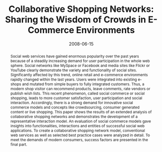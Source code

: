 ---
abstract: Social web services have gained enormous popularity over the past years
  because of a steadily increasing demand for user participation in the whole web
  sphere. Social networks like MySpace or Facebook and media sites like Flickr or
  YouTube clearly demonstrate the variety and functionality of social sites. Significantly
  affected by this trend, online retail and e-commerce environments rapidly changed
  within the last years. Users were integrated into existing e-shops and mutated from
  simple buyers to fully integrated customers. Thus, a modern shop visitor can recommend
  products, leave comments, rate vendors or publish wish lists. This recent phenomenon,
  called social commerce or social shopping, leads to more customer satisfaction,
  user participation and social interaction. Accordingly, there is a strong demand
  for innovative social commerce models and concepts like crowdsourcing, consumer
  generated content or live shopping. This paper shows the results of an extended
  analysis of collaborative shopping networks and demonstrates the development of
  a representative interaction model. An evaluation of social commerce models gave
  insights into functionalities, interactions and entities of successful social web
  applications. To create a collaborative shopping network model, conventional web
  services as well as selected best practice cases were analyzed in detail. To meet
  the demands of modern consumers, success factors are presented in the final part.
authors:
- Peter Leitner
- Thomas Grechenig
date: '2008-06-15'
featured: false
links:
- name: Publik
  url: https://publik.tuwien.ac.at/showentry.php?ID=171820&lang=2
publication: 'Talk: 21st Bled eConference 2008, Bled, Slovenia; 06-15-2008 - 06-18-2008;
  in: "Proceedings of the 21st Bled eConference 2008", J. Hampe et al. (ed.); Moderna
  organizacija, Kranj (2008), ISBN: 978-961-232-217-5; 321 - 335'
publication_types:
- '1'
publishDate: '2008-06-15'
title: 'Collaborative Shopping Networks: Sharing the Wisdom of Crowds in E-Commerce
  Environments'
url_pdf: ''
---